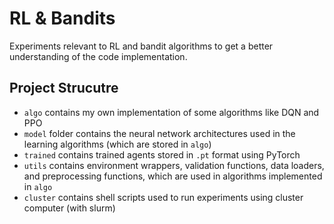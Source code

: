 # RL & Bandits
Experiments relevant to RL and bandit algorithms to get a better understanding of the code implementation.

## Project Strucutre
* `algo` contains my own implementation of some algorithms like DQN and PPO
* `model` folder contains the neural network architectures used in the learning algorithms (which are stored in `algo`)
* `trained` contains trained agents stored in `.pt` format using PyTorch
* `utils` contains environment wrappers, validation functions, data loaders, and preprocessing functions, which are used in algorithms implemented in `algo`
* `cluster` contains shell scripts used to run experiments using cluster computer (with slurm)